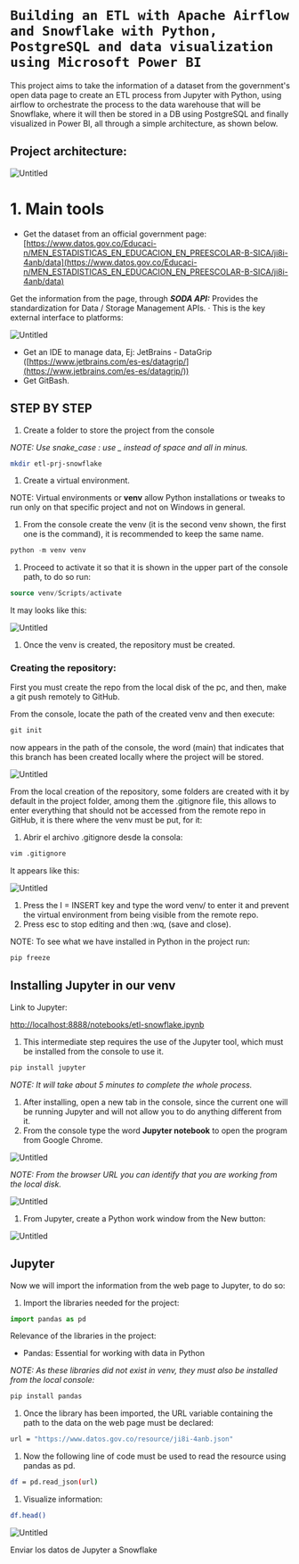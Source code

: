 # `Building an ETL with Apache Airflow and Snowflake with Python, PostgreSQL and data visualization using Microsoft Power BI`

This project aims to take the information of a dataset from the government's open data page to create an ETL process from Jupyter with Python, using airflow to orchestrate the process to the data warehouse that will be Snowflake, where it will then be stored in a DB using PostgreSQL and finally visualized in Power BI, all through a simple architecture, as shown below.

## Project architecture:

![Untitled](https://s3-us-west-2.amazonaws.com/secure.notion-static.com/d7600817-85c4-44a6-a327-03f8160dd106/Untitled.png)

# 1. Main tools

- Get the dataset from an official government page: [https://www.datos.gov.co/Educaci-n/MEN_ESTADISTICAS_EN_EDUCACION_EN_PREESCOLAR-B-SICA/ji8i-4anb/data](https://www.datos.gov.co/Educaci-n/MEN_ESTADISTICAS_EN_EDUCACION_EN_PREESCOLAR-B-SICA/ji8i-4anb/data)

Get the information from the page, through ***SODA API:*** Provides the standardization for Data / Storage Management APIs. · This is the key external interface to platforms:

![Untitled](https://s3-us-west-2.amazonaws.com/secure.notion-static.com/6106d462-3efe-4cde-aea8-3c11276eae56/Untitled.png)

- Get an IDE to manage data, Ej: JetBrains - DataGrip ([https://www.jetbrains.com/es-es/datagrip/](https://www.jetbrains.com/es-es/datagrip/))
- Get GitBash.

## STEP BY STEP

1. Create a folder to store the project from the console

*NOTE: Use snake_case : use _ instead of space and all in minus.*

```bash
mkdir etl-prj-snowflake
```

1. Create a virtual environment.

NOTE: Virtual environments or **venv** allow Python installations or tweaks to run only on that specific project and not on Windows in general.

1. From the console create the venv (it is the second venv shown, the first one is the command), it is recommended to keep the same name.

```sql
python -m venv venv
```

1. Proceed to activate it so that it is shown in the upper part of the console path, to do so run:

```sql
source venv/Scripts/activate
```

It may looks like this:

![Untitled](https://s3-us-west-2.amazonaws.com/secure.notion-static.com/f7e63632-1265-497f-895e-d4cfc115008c/Untitled.png)

1. Once the venv is created, the repository must be created.

### Creating the repository:

First you must create the repo from the local disk of the pc, and then, make a git push remotely to GitHub.

From the console, locate the path of the created venv and then execute:

```sql
git init
```

now appears in the path of the console, the word (main) that indicates that this branch has been created locally where the project will be stored.

![Untitled](https://s3-us-west-2.amazonaws.com/secure.notion-static.com/0db09a1f-93ef-4a1c-bd10-8e4ff8c79f72/Untitled.png)

From the local creation of the repository, some folders are created with it by default in the project folder, among them the .gitignore file, this allows to enter everything that should not be accessed from the remote repo in GitHub, it is there where the venv must be put, for it:

1. Abrir el archivo .gitignore desde la consola:

```bash
vim .gitignore
```

It appears like this:

![Untitled](https://s3-us-west-2.amazonaws.com/secure.notion-static.com/08962e60-e1b9-406e-88ac-3671bd9a194a/Untitled.png)

1. Press the I = INSERT key and type the word venv/ to enter it and prevent the virtual environment from being visible from the remote repo.
2. Press esc to stop editing and then :wq, (save and close).

NOTE: To see what we have installed in Python in the project run:

```python
pip freeze
```

## Installing Jupyter in our venv

Link to Jupyter:

[http://localhost:8888/notebooks/etl-snowflake.ipynb](http://localhost:8888/notebooks/etl-snowflake.ipynb)

1. This intermediate step requires the use of the Jupyter tool, which must be installed from the console to use it.

```sql
pip install jupyter
```

*NOTE: It will take about 5 minutes to complete the whole process.*

1. After installing, open a new tab in the console, since the current one will be running Jupyter and will not allow you to do anything different from it.
2. From the console type the word **Jupyter notebook** to open the program from Google Chrome.

![Untitled](https://s3-us-west-2.amazonaws.com/secure.notion-static.com/0ed61ec3-bfe8-418a-a42e-033a789a0ef1/Untitled.png)

*NOTE: From the browser URL you can identify that you are working from the local disk.*

![Untitled](https://s3-us-west-2.amazonaws.com/secure.notion-static.com/43cff453-7b40-4ba1-a88c-218472223ce5/Untitled.png)

1. From Jupyter, create a Python work window from the New button:

![Untitled](https://s3-us-west-2.amazonaws.com/secure.notion-static.com/049fa1b1-ab8e-4f33-98cf-8dc3f8abbe9e/Untitled.png)

## Jupyter

Now we will import the information from the web page to Jupyter, to do so:

1. Import the libraries needed for the project:

```python
import pandas as pd
```

Relevance of the libraries in the project:

- Pandas: Essential for working with data in Python

*NOTE: As these libraries did not exist in venv, they must also be installed from the local console:*

```python
pip install pandas
```

1. Once the library has been imported, the URL variable containing the path to the data on the web page must be declared:

```bash
url = "https://www.datos.gov.co/resource/ji8i-4anb.json"
```

1. Now the following line of code must be used to read the resource using pandas as pd.

```bash
df = pd.read_json(url)
```

1. Visualize information:

```bash
df.head()
```

![Untitled](https://s3-us-west-2.amazonaws.com/secure.notion-static.com/3d9f98c2-9149-4ef5-bcee-1f771905b2ee/Untitled.png)

Enviar los datos de Jupyter a Snowflake